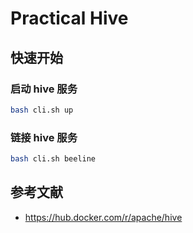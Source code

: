 # Practical Hive

## 快速开始

### 启动 hive 服务
```bash
bash cli.sh up
```

### 链接 hive 服务
```bash
bash cli.sh beeline
```

## 参考文献
- https://hub.docker.com/r/apache/hive
